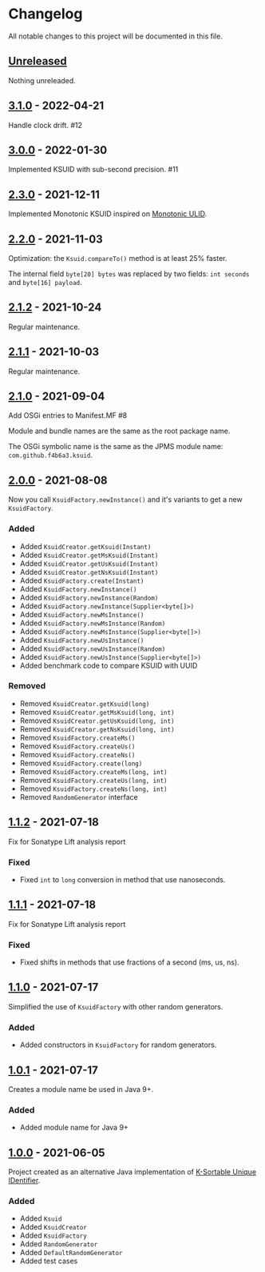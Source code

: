 # Changelog

All notable changes to this project will be documented in this file.

## [Unreleased]

Nothing unreleaded.

## [3.1.0] - 2022-04-21

Handle clock drift. #12

## [3.0.0] - 2022-01-30

Implemented KSUID with sub-second precision. #11

## [2.3.0] - 2021-12-11

Implemented Monotonic KSUID inspired on [Monotonic ULID](https://github.com/ulid/spec).

## [2.2.0] - 2021-11-03

Optimization: the `Ksuid.compareTo()` method is at least 25% faster.

The internal field `byte[20] bytes` was replaced by two fields: `int seconds` and `byte[16] payload`.

## [2.1.2] - 2021-10-24

Regular maintenance.

## [2.1.1] - 2021-10-03

Regular maintenance.

## [2.1.0] - 2021-09-04

Add OSGi entries to Manifest.MF #8

Module and bundle names are the same as the root package name.

The OSGi symbolic name is the same as the JPMS module name: `com.github.f4b6a3.ksuid`.

## [2.0.0] - 2021-08-08

Now you call `KsuidFactory.newInstance()` and it's variants to get a new `KsuidFactory`.

### Added

-   Added `KsuidCreator.getKsuid(Instant)`
-   Added `KsuidCreator.getMsKsuid(Instant)`
-   Added `KsuidCreator.getUsKsuid(Instant)`
-   Added `KsuidCreator.getNsKsuid(Instant)`
-   Added `KsuidFactory.create(Instant)`
-   Added `KsuidFactory.newInstance()`
-   Added `KsuidFactory.newInstance(Random)`
-   Added `KsuidFactory.newInstance(Supplier<byte[]>)`
-   Added `KsuidFactory.newMsInstance()`
-   Added `KsuidFactory.newMsInstance(Random)`
-   Added `KsuidFactory.newMsInstance(Supplier<byte[]>)`
-   Added `KsuidFactory.newUsInstance()`
-   Added `KsuidFactory.newUsInstance(Random)`
-   Added `KsuidFactory.newUsInstance(Supplier<byte[]>)`
-   Added benchmark code to compare KSUID with UUID

### Removed

-   Removed `KsuidCreator.getKsuid(long)`
-   Removed `KsuidCreator.getMsKsuid(long, int)`
-   Removed `KsuidCreator.getUsKsuid(long, int)`
-   Removed `KsuidCreator.getNsKsuid(long, int)`
-   Removed `KsuidFactory.createMs()`
-   Removed `KsuidFactory.createUs()`
-   Removed `KsuidFactory.createNs()`
-   Removed `KsuidFactory.create(long)`
-   Removed `KsuidFactory.createMs(long, int)`
-   Removed `KsuidFactory.createUs(long, int)`
-   Removed `KsuidFactory.createNs(long, int)`
-   Removed `RandomGenerator` interface

## [1.1.2] - 2021-07-18

Fix for Sonatype Lift analysis report

### Fixed

-   Fixed `int` to `long` conversion in method that use nanoseconds.

## [1.1.1] - 2021-07-18

Fix for Sonatype Lift analysis report

### Fixed

-   Fixed shifts in methods that use fractions of a second (ms, us, ns).

## [1.1.0] - 2021-07-17

Simplified the use of `KsuidFactory` with other random generators.

### Added

-   Added constructors in `KsuidFactory` for random generators.

## [1.0.1] - 2021-07-17

Creates a module name be used in Java 9+.

### Added

-   Added module name for Java 9+

## [1.0.0] - 2021-06-05

Project created as an alternative Java implementation of [K-Sortable Unique IDentifier](https://github.com/segmentio/ksuid).

### Added

-   Added `Ksuid`
-   Added `KsuidCreator`
-   Added `KsuidFactory`
-   Added `RandomGenerator`
-   Added `DefaultRandomGenerator`
-   Added test cases

[unreleased]: https://github.com/f4b6a3/ksuid-creator/compare/ksuid-creator-3.1.0...HEAD
[3.1.0]: https://github.com/f4b6a3/ksuid-creator/compare/ksuid-creator-3.0.0...ksuid-creator-3.1.0
[3.0.0]: https://github.com/f4b6a3/ksuid-creator/compare/ksuid-creator-2.3.0...ksuid-creator-3.0.0
[2.3.0]: https://github.com/f4b6a3/ksuid-creator/compare/ksuid-creator-2.2.0...ksuid-creator-2.3.0
[2.2.0]: https://github.com/f4b6a3/ksuid-creator/compare/ksuid-creator-2.1.2...ksuid-creator-2.2.0
[2.1.2]: https://github.com/f4b6a3/ksuid-creator/compare/ksuid-creator-2.1.1...ksuid-creator-2.1.2
[2.1.1]: https://github.com/f4b6a3/ksuid-creator/compare/ksuid-creator-2.1.0...ksuid-creator-2.1.1
[2.1.0]: https://github.com/f4b6a3/ksuid-creator/compare/ksuid-creator-2.0.0...ksuid-creator-2.1.0
[2.0.0]: https://github.com/f4b6a3/ksuid-creator/compare/ksuid-creator-1.1.2...ksuid-creator-2.0.0
[1.1.2]: https://github.com/f4b6a3/ksuid-creator/compare/ksuid-creator-1.1.1...ksuid-creator-1.1.2
[1.1.1]: https://github.com/f4b6a3/ksuid-creator/compare/ksuid-creator-1.1.0...ksuid-creator-1.1.1
[1.1.0]: https://github.com/f4b6a3/ksuid-creator/compare/ksuid-creator-1.0.1...ksuid-creator-1.1.0
[1.0.1]: https://github.com/f4b6a3/ksuid-creator/compare/ksuid-creator-1.0.0...ksuid-creator-1.0.1
[1.0.0]: https://github.com/f4b6a3/ksuid-creator/releases/tag/ksuid-creator-1.0.0

